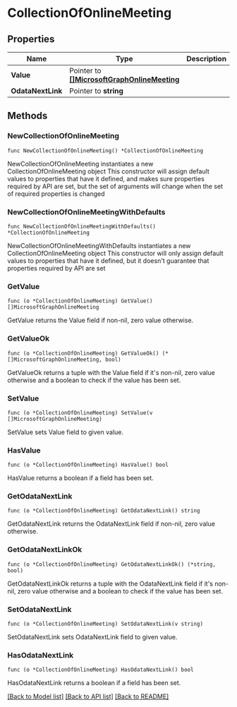 # CollectionOfOnlineMeeting

## Properties

Name | Type | Description | Notes
------------ | ------------- | ------------- | -------------
**Value** | Pointer to [**[]MicrosoftGraphOnlineMeeting**](MicrosoftGraphOnlineMeeting.md) |  | [optional] 
**OdataNextLink** | Pointer to **string** |  | [optional] 

## Methods

### NewCollectionOfOnlineMeeting

`func NewCollectionOfOnlineMeeting() *CollectionOfOnlineMeeting`

NewCollectionOfOnlineMeeting instantiates a new CollectionOfOnlineMeeting object
This constructor will assign default values to properties that have it defined,
and makes sure properties required by API are set, but the set of arguments
will change when the set of required properties is changed

### NewCollectionOfOnlineMeetingWithDefaults

`func NewCollectionOfOnlineMeetingWithDefaults() *CollectionOfOnlineMeeting`

NewCollectionOfOnlineMeetingWithDefaults instantiates a new CollectionOfOnlineMeeting object
This constructor will only assign default values to properties that have it defined,
but it doesn't guarantee that properties required by API are set

### GetValue

`func (o *CollectionOfOnlineMeeting) GetValue() []MicrosoftGraphOnlineMeeting`

GetValue returns the Value field if non-nil, zero value otherwise.

### GetValueOk

`func (o *CollectionOfOnlineMeeting) GetValueOk() (*[]MicrosoftGraphOnlineMeeting, bool)`

GetValueOk returns a tuple with the Value field if it's non-nil, zero value otherwise
and a boolean to check if the value has been set.

### SetValue

`func (o *CollectionOfOnlineMeeting) SetValue(v []MicrosoftGraphOnlineMeeting)`

SetValue sets Value field to given value.

### HasValue

`func (o *CollectionOfOnlineMeeting) HasValue() bool`

HasValue returns a boolean if a field has been set.

### GetOdataNextLink

`func (o *CollectionOfOnlineMeeting) GetOdataNextLink() string`

GetOdataNextLink returns the OdataNextLink field if non-nil, zero value otherwise.

### GetOdataNextLinkOk

`func (o *CollectionOfOnlineMeeting) GetOdataNextLinkOk() (*string, bool)`

GetOdataNextLinkOk returns a tuple with the OdataNextLink field if it's non-nil, zero value otherwise
and a boolean to check if the value has been set.

### SetOdataNextLink

`func (o *CollectionOfOnlineMeeting) SetOdataNextLink(v string)`

SetOdataNextLink sets OdataNextLink field to given value.

### HasOdataNextLink

`func (o *CollectionOfOnlineMeeting) HasOdataNextLink() bool`

HasOdataNextLink returns a boolean if a field has been set.


[[Back to Model list]](../README.md#documentation-for-models) [[Back to API list]](../README.md#documentation-for-api-endpoints) [[Back to README]](../README.md)


